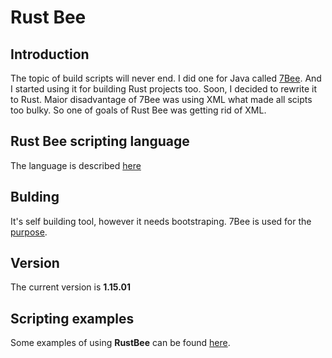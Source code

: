 # Rust Bee

## Introduction

The topic of build scripts will never end. 
I did one for Java called [7Bee](https://github.com/drogatkin/7Bee). And I started using it for building Rust projects too.
Soon, I decided to rewrite it to Rust. Maior disadvantage of 7Bee was using XML what made all scipts too bulky.
So one of goals of Rust Bee was getting rid of XML.

## Rust Bee scripting language
The language is described [here](./doc/RUSTBEE.md)

## Bulding

It's self building tool, however it needs bootstraping. 7Bee is used for the [purpose](./bee-rust.xml).

## Version
The current version is **1.15.01**

## Scripting examples

Some examples of using **RustBee** can be found [here](https://gitlab.com/tools6772135/rusthub/-/tree/master/src/script). 
